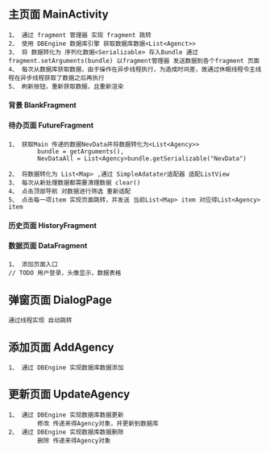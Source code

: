 ## 主页面  MainActivity
```
1、 通过 fragment 管理器 实现 fragment 跳转
2、 使用 DBEngine 数据库引擎 获取数据库数据<List<Agenct>>
3、 将 数据转化为 序列化数据<Serializable> 存入Bundle 通过fragment.setArguments(bundle) 以fragment管理器 发送数据到各个fragment 页面
4、 每次从数据库获取数据，由于操作在异步线程执行，为造成时间差，故通过休眠线程令主线程在异步线程获取了数据之后再执行
5、 刷新按钮，重新获取数据，且重新渲染 

```

####  背景 BlankFragment

####  待办页面 FutureFragment
```
1、 获取Main 传递的数据NevData并将数据转化为<List<Agency>>
        bundle = getArguments(),
        NevDataAll = List<Agency>bundle.getSerializable("NevData")

2、 将数据转化为 List<Map> ,通过 SimpleAdatater适配器 适配ListView
3、 每次从新处理数据都需要清理数据 clear()
4、 点击顶部导航 对数据进行筛选 重新适配
5、 点击每一项item 实现页面跳转，并发送 当前List<Map> item 对应得List<Agency> item
```

####  历史页面 HistoryFragment

####  数据页面 DataFragment
```
1、 添加页面入口
// TODO 用户登录，头像显示，数据表格
```

## 弹窗页面  DialogPage

```
通过线程实现 自动跳转
```

## 添加页面  AddAgency
```
1、 通过 DBEngine 实现数据库数据添加
```

## 更新页面  UpdateAgency
```
1、 通过 DBEngine 实现数据库数据更新
        修改 传递来得Agency对象，并更新到数据库
2、 通过 DBEngine 实现数据库数据删除
        删除 传递来得Agency对象

```